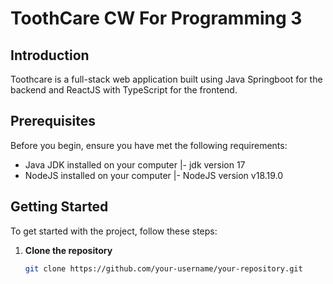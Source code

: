 # ToothCare CW For Programming 3

## Introduction

Toothcare is a full-stack web application built using Java Springboot for the backend and ReactJS with TypeScript for the frontend.

## Prerequisites

Before you begin, ensure you have met the following requirements:

- Java JDK installed on your computer
  |- jdk version 17
- NodeJS installed on your computer
  |- NodeJS version v18.19.0 

## Getting Started

To get started with the project, follow these steps:

1. **Clone the repository**
   ```bash
   git clone https://github.com/your-username/your-repository.git
